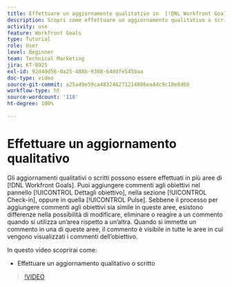 ```yaml
---
title: Effettuare un aggiornamento qualitativo in  [!DNL Workfront Goals]
description: Scopri come effettuare un aggiornamento qualitativo o scritto in [!DNL Goals].
activity: use
feature: Workfront Goals
type: Tutorial
role: User
level: Beginner
team: Technical Marketing
jira: KT-8925
exl-id: 92d40d56-0a25-488b-9308-64ddfe545baa
doc-type: video
source-git-commit: a25a49e59ca483246271214886ea4dc9c10e8d66
workflow-type: ht
source-wordcount: '118'
ht-degree: 100%

---
```


# Effettuare un aggiornamento qualitativo

Gli aggiornamenti qualitativi o scritti possono essere effettuati in più aree di [!DNL Workfront Goals]. Puoi aggiungere commenti agli obiettivi nel pannello [!UICONTROL Dettagli obiettivo], nella sezione [!UICONTROL Check-in], oppure in quella [!UICONTROL Pulse]. Sebbene il processo per aggiungere commenti agli obiettivi sia simile in queste aree, esistono differenze nella possibilità di modificare, eliminare o reagire a un commento quando si utilizza un’area rispetto a un’altra. Quando si immette un commento in una di queste aree, il commento è visibile in tutte le aree in cui vengono visualizzati i commenti dell’obiettivo.

In questo video scoprirai come:

* Effettuare un aggiornamento qualitativo o scritto

>[!VIDEO](https://video.tv.adobe.com/v/335197/?quality=12&learn=on)
